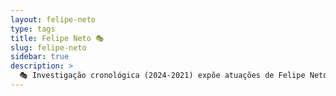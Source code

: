 ```yaml
---
layout: felipe-neto
type: tags
title: Felipe Neto 🎭
slug: felipe-neto
sidebar: true
description: >
  🎭 Investigação cronológica (2024-2021) expõe atuações de Felipe Neto e Instituto Vero com ONGs estrangeiras (Open Society, Ford, EUA), financiamentos (US$250k+ R$170k) e parcerias com STF/TSE para combater desinformação. Foco em interferências eleitorais 2022/2024, com violações potenciais a liberdade de expressão, imparcialidade e separação de poderes. Gravidade alta em casos de censura e influência política.
---
```


